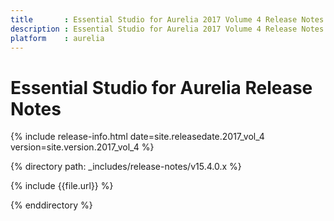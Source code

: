 ```yaml
---
title		: Essential Studio for Aurelia 2017 Volume 4 Release Notes
description : Essential Studio for Aurelia 2017 Volume 4 Release Notes
platform	: aurelia
---
```


# Essential Studio for Aurelia Release Notes

{% include release-info.html date=site.releasedate.2017_vol_4 version=site.version.2017_vol_4 %} 

{% directory path: _includes/release-notes/v15.4.0.x %}

{% include {{file.url}} %}

{% enddirectory %}
